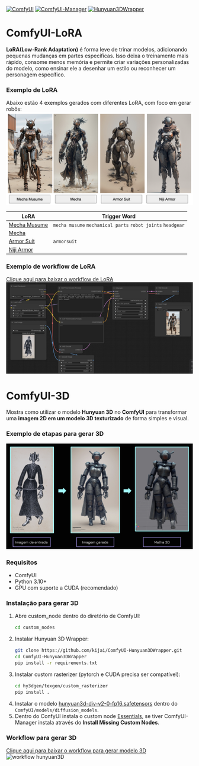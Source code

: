 
[![ComfyUI](https://img.shields.io/badge/ComfyUI-GitHub-orange?logo=github)](https://github.com/comfyanonymous/ComfyUI)
[![ComfyUI-Manager](https://img.shields.io/badge/ComfyUImanager-GitHub-green?logo=github)](https://github.com/ltdrdata/ComfyUI-Manager)
[![Hunyuan3DWrapper](https://img.shields.io/badge/Hunyunan3DWrapper-GitHub-blue?logo=github)](https://github.com/kijai/ComfyUI-Hunyuan3DWrapper)
# ComfyUI-LoRA

**LoRA(Low-Rank Adaptation)** é forma leve de trinar modelos, adicionando pequenas mudanças em partes específicas. Isso deixa o treinamento mais rápido, consome menos memória e permite criar variações personalizadas do modelo, como ensinar ele a desenhar um estilo ou reconhecer um personagem específico. 

### Exemplo de LoRA
Abaixo estão 4 exemplos gerados com diferentes LoRA, com foco em gerar robôs:
![Exemplos de LoRA](imagens/robos-LoRA.png)




|      LoRA      | Trigger Word       |
|----------------|--------------------|
| [Mecha Musume](https://civitai.com/models/15464/a-mecha-musume-a) | `mecha musume` `mechanical parts` `robot joints` `headgear`|
| [Mecha](https://civitai.com/models/76693?modelVersionId=697939)|     |
| [Armor Suit](https://civitai.com/models/59245/armor-suit-lora)| `armorsuit`    |
| [Niji Armor](https://civitai.com/models/99875/nijiarmor-lora-suits-armors-mechas)|     |



### Exemplo de workflow de LoRA
[Clique aqui para baixar o workflow de LoRA](./loRA-img2img.json)
![Exemplo de workflow de LoRA](./imagens/workflow-LoRA.png)




# ComfyUI-3D

Mostra como utilizar o modelo **Hunyuan 3D** no **ComfyUI** para transformar uma **imagem 2D em um modelo 3D texturizado** de forma simples e visual.


### Exemplo de etapas para gerar 3D
![input](imagens/processo.png)




### Requisitos
- ComfyUI
- Python 3.10+
- GPU com suporte a CUDA (recomendado)

  


### Instalação para gerar 3D
1. Abre custom_node dentro do diretório de ComfyUI:
   ```bash
   cd custom_nodes
2. Instalar Hunyuan 3D Wrapper:
   ```bash
   git clone https://github.com/kijai/ComfyUI-Hunyuan3DWrapper.git
   cd ComfyUI-Hunyuan3DWrapper
   pip install -r requirements.txt
3. Instalar custom rasterizer (pytorch e CUDA precisa ser compatível):
   ```bash
   cd hy3dgen/texgen/custom_rasterizer
   pip install .
4. Instalar o modelo [hunyuan3d-div-v2-0-fp16.safetensors](https://huggingface.co/Kijai/Hunyuan3D-2_safetensors/tree/main) dentro do `ComfyUI/models/diffusion_models`.
5. Dentro do ConfyUI instala o custom node [Essentials](https://github.com/cubiq/ComfyUI_essentials.git), se tiver ComfyUI-Manager instala através do **Install Missing Custom Nodes**.


   

### Workflow para gerar 3D
[Clique aqui para baixar o workflow para gerar modelo 3D](./Hunyuan3D-CG.json)
![workflow hunyuan3D](imagens/workflow-hunyuan3D.jpeg)
